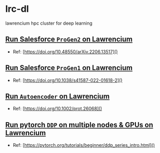 # lrc-dl
lawrencium hpc cluster for deep learning

## [Run Salesforce `ProGen2` on Lawrencium](./progen2) 
* Ref: [https://doi.org/10.48550/arXiv.2206.13517]()

## [Run Salesforce `ProGen1` on Lawrencium](./progen_original)
* Ref: [https://doi.org/10.1038/s41587-022-01618-2]()

## [Run `Autoencoder` on Lawrencium](./MDMachineLearning-demo)
* Ref: [https://doi.org/10.1002/prot.26068]()

## [Run pytorch `DDP` on multiple nodes & GPUs on Lawrencium](pytorch-ddp-examples)
* Ref: [https://pytorch.org/tutorials/beginner/ddp_series_intro.html]()